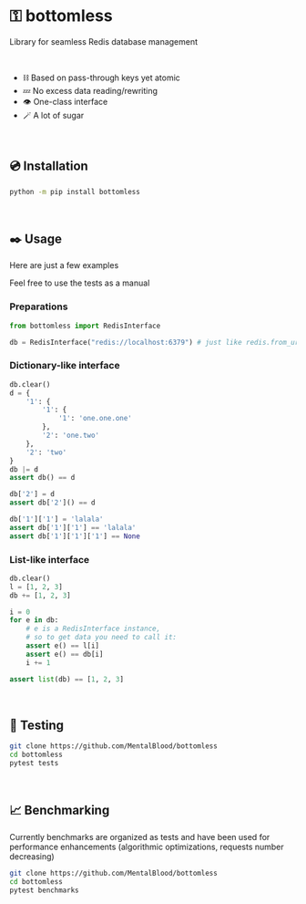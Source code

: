 # ⚿ bottomless 

Library for seamless Redis database management

<br/>

* ⛓️ Based on pass-through keys yet atomic
* 💤 No excess data reading/rewriting
* 👁️ One-class interface
* 🪄 A lot of sugar

<br/>

## 💿 Installation

```bash
python -m pip install bottomless
```

<br/>

## ✒️ Usage

Here are just a few examples

Feel free to use the tests as a manual

### Preparations

```python
from bottomless import RedisInterface

db = RedisInterface("redis://localhost:6379") # just like redis.from_url
```

### Dictionary-like interface

```python
db.clear()
d = {
    '1': {
        '1': {
            '1': 'one.one.one'
        },
        '2': 'one.two'
    },
    '2': 'two'
}
db |= d
assert db() == d

db['2'] = d
assert db['2']() == d

db['1']['1'] = 'lalala'
assert db['1']['1'] == 'lalala'
assert db['1']['1']['1'] == None
```

### List-like interface

```python
db.clear()
l = [1, 2, 3]
db += [1, 2, 3]

i = 0
for e in db:
    # e is a RedisInterface instance, 
    # so to get data you need to call it:
    assert e() == l[i]
    assert e() == db[i]
    i += 1

assert list(db) == [1, 2, 3]
```

<br/>

## 🔬 Testing

```bash
git clone https://github.com/MentalBlood/bottomless
cd bottomless
pytest tests
```

<br/>

## 📈 Benchmarking

Currently benchmarks are organized as tests and have been used for performance enhancements (algorithmic optimizations, requests number decreasing)

```bash
git clone https://github.com/MentalBlood/bottomless
cd bottomless
pytest benchmarks
```

